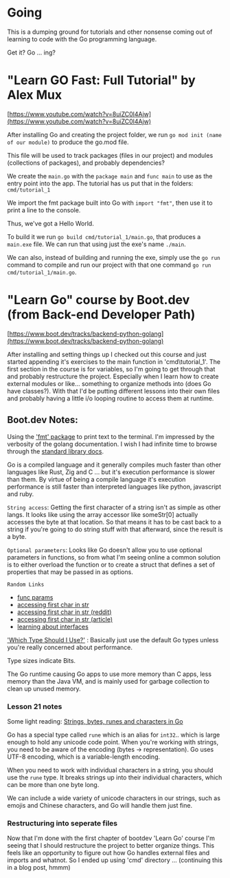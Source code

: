 # Going

This is a dumping ground for tutorials and other nonsense coming out of learning to code with the Go programming language.

Get it? Go ... ing?

# "Learn GO Fast: Full Tutorial" by Alex Mux

[https://www.youtube.com/watch?v=8uiZC0l4Ajw](https://www.youtube.com/watch?v=8uiZC0l4Ajw)

After installing Go and creating the project folder, we run `go mod init (name of our module)` to produce the go.mod file.

This file will be used to track packages (files in our project) and modules (collections of packages), and probably dependencies?

We create the `main.go` with the `package main` and `func main` to use as the entry point into the app. The tutorial has us put that in the folders: `cmd/tutorial_1`

We import the fmt package built into Go with `import "fmt"`, then use it to print a line to the console.

Thus, we've got a Hello World.

To build it we run `go build cmd/tutorial_1/main.go`, that produces a `main.exe` file.
We can run that using just the exe's name `./main`.

We can also, instead of building and running the exe, simply use the `go run` command to compile and run our project with that one command `go run cmd/tutorial_1/main.go`.

# "Learn Go" course by Boot.dev (from Back-end Developer Path)

[https://www.boot.dev/tracks/backend-python-golang](https://www.boot.dev/tracks/backend-python-golang)

After installing and setting things up I checked out this course and just started appending it's exercises to the main function in 'cmd\tutorial_1'. The first section in the course is for variables, so I'm going to get through that and probably restructure the project. Especially when I learn how to create external modules or like... something to organize methods into (does Go have classes?). With that I'd be putting different lessons into their own files and probably having a little i/o looping routine to access them at runtime.

## Boot.dev Notes: 

Using the ['fmt' package](https://pkg.go.dev/fmt) to print text to the terminal. I'm impressed by the verbosity of the golang documentation. I wish I had infinite time to browse through the [standard library docs](https://pkg.go.dev/std).

Go is a compiled language and it generally compiles much faster than other languages like Rust, Zig and C ... but it's execution performance is slower than them. By virtue of being a compile language it's execution performance is still faster than interpreted languages like python, javascript and ruby.

`String access`: Getting the first character of a string isn't as simple as other langs. It looks like using the array accessor like someStr[0] actually accesses the byte at that location. So that means it has to be cast back to a string if you're going to do string stuff with that afterward, since the result is a byte.

`Optional parameters`: Looks like Go doesn't allow you to use optional parameters in functions, so from what I'm seeing online a common solution is to either overload the function or to create a struct that defines a set of properties that may be passed in as options.

`Random Links`
- [func params](https://www.w3schools.com/go/go_function_parameters.php)
- [accessing first char in str](https://www.bacancytechnology.com/qanda/golang/idiomatic-go-equivalent-of-cs-ternary-operator)
- [accessing first char in str (reddit)](https://www.reddit.com/r/golang/comments/krxahr/how_do_i_make_optional_function_parameter_in_go/)
- [accessing first char in str (article)](https://tipseason.com/how-to-get-first-character-in-string-golang/)
- [learning about interfaces](https://go.dev/doc/effective_go#interfaces)

['Which Type Should I Use?'](https://www.boot.dev/lessons/98e60d90-0111-4626-a690-70124be1e0ba) : Basically just use the default Go types unless you're really concerned about performance.

Type sizes indicate Bits.

The Go runtime causing Go apps to use more memory than C apps, less memory than the Java VM, and is mainly used for garbage collection to clean up unused memory.

### Lesson 21 notes
Some light reading: [Strings, bytes, runes and characters in Go](https://go.dev/blog/strings)

Go has a special type called `rune` which is an alias for `int32`.. which is large enough to hold any unicode code point. When you're working with strings, you need to be aware of the encoding (bytes -> representation). Go uses UTF-8 encoding, which is a variable-length encoding.

When you need to work with individual characters in a string, you should use the `rune` type. It breaks strings up into their individual characters, which can be more than one byte long.

We can include a wide variety of unicode characters in our strings, such as emojis and Chinese characters, and Go will handle them just fine.

### Restructuring into seperate files

Now that I'm done with the first chapter of bootdev 'Learn Go' course I'm seeing that I should restructure the project to better organize things.
This feels like an opportunity to figure out how Go handles external files and imports and whatnot.
So I ended up using 'cmd' directory ... (continuing this in a blog post, hmmm)